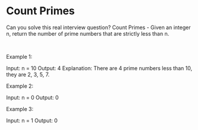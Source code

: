# Count Primes

Can you solve this real interview question? Count Primes - Given an integer n, return the number of prime numbers that are strictly less than n.

 

Example 1:


Input: n = 10
Output: 4
Explanation: There are 4 prime numbers less than 10, they are 2, 3, 5, 7.


Example 2:


Input: n = 0
Output: 0


Example 3:


Input: n = 1
Output: 0